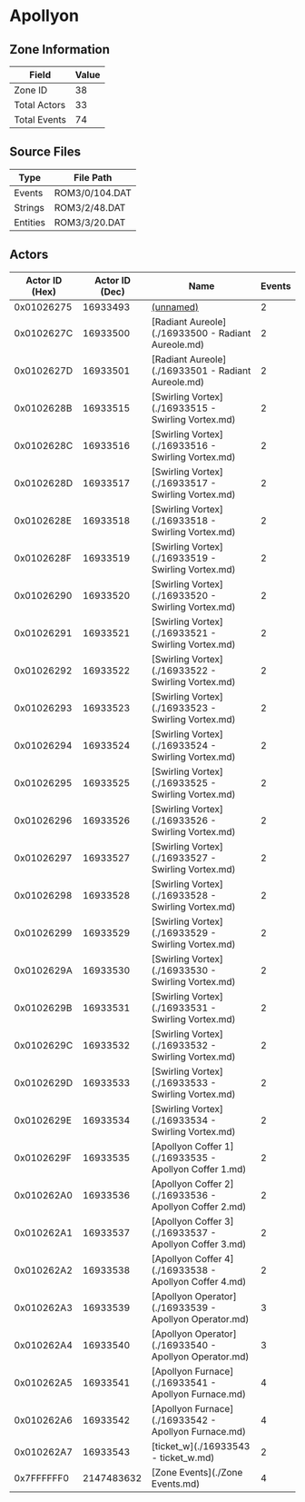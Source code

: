 # Apollyon

## Zone Information

| Field        |   Value |
|--------------|---------|
| Zone ID      |      38 |
| Total Actors |      33 |
| Total Events |      74 |

## Source Files

| Type     | File Path      |
|----------|----------------|
| Events   | ROM3/0/104.DAT |
| Strings  | ROM3/2/48.DAT  |
| Entities | ROM3/3/20.DAT  |

## Actors

| Actor ID (Hex)   |   Actor ID (Dec) | Name                                                   |   Events |
|------------------|------------------|--------------------------------------------------------|----------|
| 0x01026275       |         16933493 | [(unnamed)](./16933493.md)                             |        2 |
| 0x0102627C       |         16933500 | [Radiant Aureole](./16933500 - Radiant Aureole.md)     |        2 |
| 0x0102627D       |         16933501 | [Radiant Aureole](./16933501 - Radiant Aureole.md)     |        2 |
| 0x0102628B       |         16933515 | [Swirling Vortex](./16933515 - Swirling Vortex.md)     |        2 |
| 0x0102628C       |         16933516 | [Swirling Vortex](./16933516 - Swirling Vortex.md)     |        2 |
| 0x0102628D       |         16933517 | [Swirling Vortex](./16933517 - Swirling Vortex.md)     |        2 |
| 0x0102628E       |         16933518 | [Swirling Vortex](./16933518 - Swirling Vortex.md)     |        2 |
| 0x0102628F       |         16933519 | [Swirling Vortex](./16933519 - Swirling Vortex.md)     |        2 |
| 0x01026290       |         16933520 | [Swirling Vortex](./16933520 - Swirling Vortex.md)     |        2 |
| 0x01026291       |         16933521 | [Swirling Vortex](./16933521 - Swirling Vortex.md)     |        2 |
| 0x01026292       |         16933522 | [Swirling Vortex](./16933522 - Swirling Vortex.md)     |        2 |
| 0x01026293       |         16933523 | [Swirling Vortex](./16933523 - Swirling Vortex.md)     |        2 |
| 0x01026294       |         16933524 | [Swirling Vortex](./16933524 - Swirling Vortex.md)     |        2 |
| 0x01026295       |         16933525 | [Swirling Vortex](./16933525 - Swirling Vortex.md)     |        2 |
| 0x01026296       |         16933526 | [Swirling Vortex](./16933526 - Swirling Vortex.md)     |        2 |
| 0x01026297       |         16933527 | [Swirling Vortex](./16933527 - Swirling Vortex.md)     |        2 |
| 0x01026298       |         16933528 | [Swirling Vortex](./16933528 - Swirling Vortex.md)     |        2 |
| 0x01026299       |         16933529 | [Swirling Vortex](./16933529 - Swirling Vortex.md)     |        2 |
| 0x0102629A       |         16933530 | [Swirling Vortex](./16933530 - Swirling Vortex.md)     |        2 |
| 0x0102629B       |         16933531 | [Swirling Vortex](./16933531 - Swirling Vortex.md)     |        2 |
| 0x0102629C       |         16933532 | [Swirling Vortex](./16933532 - Swirling Vortex.md)     |        2 |
| 0x0102629D       |         16933533 | [Swirling Vortex](./16933533 - Swirling Vortex.md)     |        2 |
| 0x0102629E       |         16933534 | [Swirling Vortex](./16933534 - Swirling Vortex.md)     |        2 |
| 0x0102629F       |         16933535 | [Apollyon Coffer 1](./16933535 - Apollyon Coffer 1.md) |        2 |
| 0x010262A0       |         16933536 | [Apollyon Coffer 2](./16933536 - Apollyon Coffer 2.md) |        2 |
| 0x010262A1       |         16933537 | [Apollyon Coffer 3](./16933537 - Apollyon Coffer 3.md) |        2 |
| 0x010262A2       |         16933538 | [Apollyon Coffer 4](./16933538 - Apollyon Coffer 4.md) |        2 |
| 0x010262A3       |         16933539 | [Apollyon Operator](./16933539 - Apollyon Operator.md) |        3 |
| 0x010262A4       |         16933540 | [Apollyon Operator](./16933540 - Apollyon Operator.md) |        3 |
| 0x010262A5       |         16933541 | [Apollyon Furnace](./16933541 - Apollyon Furnace.md)   |        4 |
| 0x010262A6       |         16933542 | [Apollyon Furnace](./16933542 - Apollyon Furnace.md)   |        4 |
| 0x010262A7       |         16933543 | [ticket_w](./16933543 - ticket_w.md)                   |        2 |
| 0x7FFFFFF0       |       2147483632 | [Zone Events](./Zone Events.md)                        |        4 |